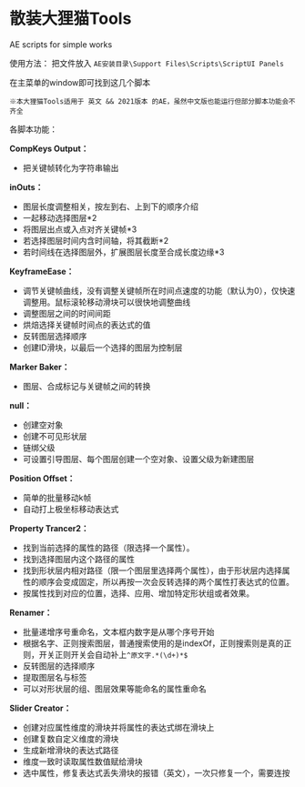 # 散装大狸猫Tools
AE scripts for simple works

使用方法：
把文件放入
`AE安装目录\Support Files\Scripts\ScriptUI Panels`

在主菜单的window即可找到这几个脚本

    ※本大狸猫Tools适用于 英文 && 2021版本 的AE，虽然中文版也能运行但部分脚本功能会不齐全

各脚本功能：

**CompKeys Output：**
 - 把关键帧转化为字符串输出

**inOuts：**
 - 图层长度调整相关，按左到右、上到下的顺序介绍
 - 一起移动选择图层*2
 - 将图层出点或入点对齐关键帧*3
 - 若选择图层时间内含时间轴，将其截断*2
 - 若时间线在选择图层外，扩展图层长度至合成长度边缘*3

**KeyframeEase：**
 - 调节关键帧曲线，没有调整关键帧所在时间点速度的功能（默认为0），仅快速调整用。鼠标滚轮移动滑块可以很快地调整曲线
 - 调整图层之间的时间间距
 - 烘焙选择关键帧时间点的表达式的值
 - 反转图层选择顺序
 - 创建ID滑块，以最后一个选择的图层为控制层

**Marker Baker：**
 - 图层、合成标记与关键帧之间的转换

**null：**
 - 创建空对象
 - 创建不可见形状层
 - 链绑父级
 - 可设置引导图层、每个图层创建一个空对象、设置父级为新建图层

**Position Offset：**
 - 简单的批量移动k帧
 - 自动打上极坐标移动表达式

**Property Trancer2：**
 - 找到当前选择的属性的路径（限选择一个属性）。
 - 找到选择图层内这个路径的属性
 - 找到形状层内相对路径（限一个图层里选择两个属性），由于形状层内选择属性的顺序会变成固定，所以再按一次会反转选择的两个属性打表达式的位置。
 - 按属性找到对应的位置，选择、应用、增加特定形状组或者效果。

**Renamer：**
 - 批量递增序号重命名，文本框内数字是从哪个序号开始
 - 根据名字、正则搜索图层，普通搜索使用的是indexOf，正则搜索则是真的正则，开关正则开关会自动补上`^原文字.*(\d+)*$`
 - 反转图层的选择顺序
 - 提取图层名与标签
 - 可以对形状层的组、图层效果等能命名的属性重命名

**Slider Creator：**
 - 创建对应属性维度的滑块并将属性的表达式绑在滑块上
 - 创建复数自定义维度的滑块
 - 生成新增滑块的表达式路径
 - 维度一致时读取属性数值赋给滑块
 - 选中属性，修复表达式丢失滑块的报错（英文），一次只修复一个，需要连按
